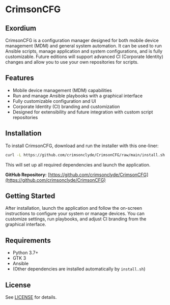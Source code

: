 # CrimsonCFG

## Exordium
CrimsonCFG is a configuration manager designed for both mobile device management (MDM) and general system automation. It can be used to run Ansible scripts, manage application and system configurations, and is fully customizable. Future editions will support advanced CI (Corporate Identity) changes and allow you to use your own repositories for scripts.

## Features
- Mobile device management (MDM) capabilities
- Run and manage Ansible playbooks with a graphical interface
- Fully customizable configuration and UI
- Corporate Identity (CI) branding and customization
- Designed for extensibility and future integration with custom script repositories

## Installation
To install CrimsonCFG, download and run the installer with this one-liner:

```sh
curl -L https://github.com/crimsonclyde/CrimsonCFG/raw/main/install.sh -o install.sh && chmod +x install.sh && bash install.sh
```

This will set up all required dependencies and launch the application.

**GitHub Repository:** [https://github.com/crimsonclyde/CrimsonCFG](https://github.com/crimsonclyde/CrimsonCFG)

## Getting Started
After installation, launch the application and follow the on-screen instructions to configure your system or manage devices. You can customize settings, run playbooks, and adjust CI branding from the graphical interface.

## Requirements
- Python 3.7+
- GTK 3
- Ansible
- (Other dependencies are installed automatically by `install.sh`)

## License
See [LICENSE](LICENSE) for details. 